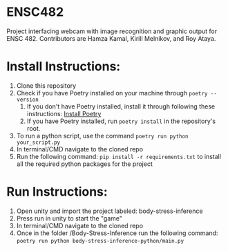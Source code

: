 # ENSC482
Project interfacing webcam with image recognition and graphic output for ENSC 482. Contributors are Hamza Kamal, Kirill Melnikov, and Roy Ataya.


# Install Instructions:
1. Clone this repository
2. Check if you have Poetry installed on your machine through `poetry --version`
   1. If you don't have Poetry installed, install it through following these instructions: [Install Poetry](https://python-poetry.org/docs/#installation)
   2. If you have Poetry installed, run `poetry install` in the repository's root.
3. To run a python script, use the command `poetry run python your_script.py`
4. In terminal/CMD navigate to the cloned repo
5. Run the following command: `pip install -r requirements.txt` to install all the required python packages for the project

# Run Instructions:
1. Open unity and import the project labeled: body-stress-inference
2. Press run in unity to start the "game"
3. In terminal/CMD navigate to the cloned repo
4. Once in the folder /Body-Stress-Inference run the following command: `poetry run python body-stress-inference-python/main.py`